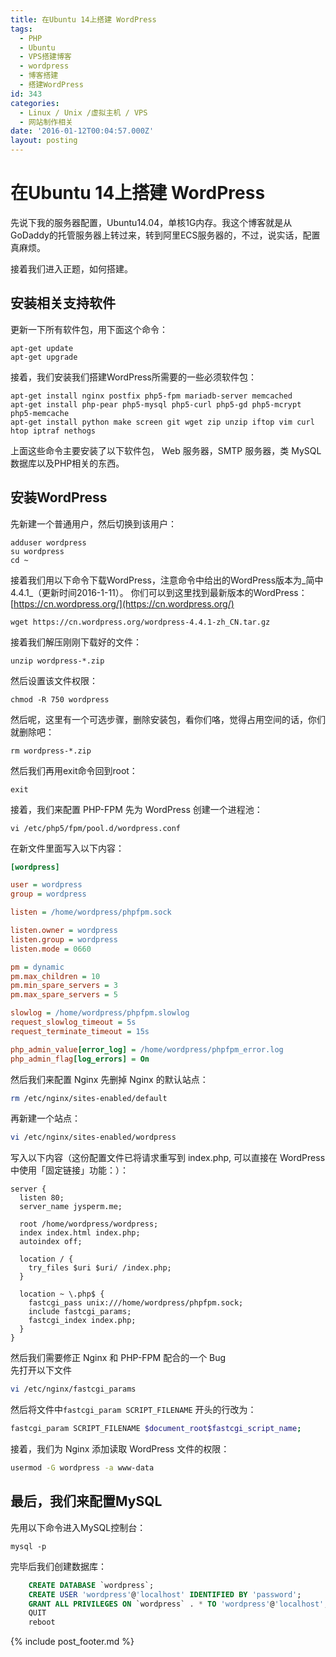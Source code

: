 ```yaml
---
title: 在Ubuntu 14上搭建 WordPress
tags:
  - PHP
  - Ubuntu
  - VPS搭建博客
  - wordpress
  - 博客搭建
  - 搭建WordPress
id: 343
categories:
  - Linux / Unix /虚拟主机 / VPS
  - 网站制作相关
date: '2016-01-12T00:04:57.000Z'
layout: posting
---
```


# 在Ubuntu 14上搭建 WordPress

先说下我的服务器配置，Ubuntu14.04，单核1G内存。我这个博客就是从GoDaddy的托管服务器上转过来，转到阿里ECS服务器的，不过，说实话，配置真麻烦。

接着我们进入正题，如何搭建。

## 安装相关支持软件

更新一下所有软件包，用下面这个命令：

```shell
apt-get update
apt-get upgrade
```

 接着，我们安装我们搭建WordPress所需要的一些必须软件包：

```shell
apt-get install nginx postfix php5-fpm mariadb-server memcached
apt-get install php-pear php5-mysql php5-curl php5-gd php5-mcrypt php5-memcache
apt-get install python make screen git wget zip unzip iftop vim curl htop iptraf nethogs
```

 上面这些命令主要安装了以下软件包， Web 服务器，SMTP 服务器，类 MySQL 数据库以及PHP相关的东西。 
 
 ## 安装WordPress 
 先新建一个普通用户，然后切换到该用户：
```shell
adduser wordpress
su wordpress
cd ~
```

 接着我们用以下命令下载WordPress，注意命令中给出的WordPress版本为_简中4.4.1_（更新时间2016-1-11）。 你们可以到这里找到最新版本的WordPress：[https://cn.wordpress.org/](https://cn.wordpress.org/)

```shell
wget https://cn.wordpress.org/wordpress-4.4.1-zh_CN.tar.gz
```

 接着我们解压刚刚下载好的文件：

```shell
unzip wordpress-*.zip
```

 然后设置该文件权限：

```shell
chmod -R 750 wordpress
```

 然后呢，这里有一个可选步骤，删除安装包，看你们咯，觉得占用空间的话，你们就删除吧：

```shell
rm wordpress-*.zip
```

 然后我们再用exit命令回到root：

```shell
exit
```

 接着，我们来配置 PHP-FPM 先为 WordPress 创建一个进程池：

```shell
vi /etc/php5/fpm/pool.d/wordpress.conf
```

 在新文件里面写入以下内容：

```ini
[wordpress]

user = wordpress
group = wordpress

listen = /home/wordpress/phpfpm.sock

listen.owner = wordpress
listen.group = wordpress
listen.mode = 0660

pm = dynamic
pm.max_children = 10
pm.min_spare_servers = 3
pm.max_spare_servers = 5

slowlog = /home/wordpress/phpfpm.slowlog
request_slowlog_timeout = 5s
request_terminate_timeout = 15s

php_admin_value[error_log] = /home/wordpress/phpfpm_error.log
php_admin_flag[log_errors] = On
```

 然后我们来配置 Nginx 先删掉 Nginx 的默认站点：

```sh
rm /etc/nginx/sites-enabled/default
```

 再新建一个站点：

```sh
vi /etc/nginx/sites-enabled/wordpress
```

 写入以下内容（这份配置文件已将请求重写到 index.php, 可以直接在 WordPress 中使用「固定链接」功能：）：

```nginx
server {
  listen 80;
  server_name jysperm.me;

  root /home/wordpress/wordpress;
  index index.html index.php;
  autoindex off;

  location / {
    try_files $uri $uri/ /index.php;
  } 

  location ~ \.php$ { 
    fastcgi_pass unix:///home/wordpress/phpfpm.sock;
    include fastcgi_params;
    fastcgi_index index.php;
  }
}
```

 然后我们需要修正 Nginx 和 PHP-FPM 配合的一个 Bug  
 先打开以下文件

```sh
vi /etc/nginx/fastcgi_params
```

 然后将文件中`fastcgi_param SCRIPT_FILENAME` 开头的行改为：

```sh
fastcgi_param SCRIPT_FILENAME $document_root$fastcgi_script_name;
```

 接着，我们为 Nginx 添加读取 WordPress 文件的权限：

```sh
usermod -G wordpress -a www-data
```

## 最后，我们来配置MySQL

先用以下命令进入MySQL控制台：

```
mysql -p
```

完毕后我们创建数据库：
```SQL
    CREATE DATABASE `wordpress`;
    CREATE USER 'wordpress'@'localhost' IDENTIFIED BY 'password';
    GRANT ALL PRIVILEGES ON `wordpress` . * TO 'wordpress'@'localhost';
    QUIT
    reboot
```


{% include post_footer.md %}